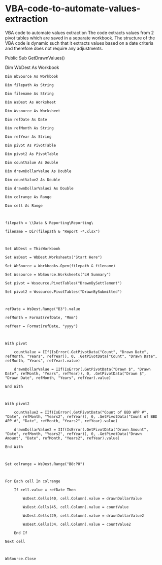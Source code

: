 # VBA-code-to-automate-values-extraction
VBA code to automate values extraction
The code extracts values from 2 pivot tables which are saved in a separate workbook.
The structure of the VBA code is dynamic such that it extracts values based on a date criteria and therefore does not require any adjustments.


Public Sub GetDrawnValues()

 

  Dim WbDest As Workbook

    Dim WbSource As Workbook

    Dim filepath As String

    Dim filename As String

    Dim WsDest As Worksheet

    Dim Wssource As Worksheet

    Dim refDate As Date

    Dim refMonth As String

    Dim refYear As String

    Dim pivot As PivotTable

    Dim pivot2 As PivotTable

    Dim countValue As Double

    Dim drawnDollarValue As Double

    Dim countValue2 As Double

    Dim drawnDollarValue2 As Double

    Dim colrange As Range

    Dim cell As Range

 

    filepath = \\Data & Reporting\Reporting\

    filename = Dir(filepath & "Report -*.xlsx")

 

    Set WbDest = ThisWorkbook

    Set WsDest = WbDest.Worksheets("Start Here")

    Set WbSource = Workbooks.Open(filepath & filename)

    Set Wssource = WbSource.Worksheets("LH Summary")

    Set pivot = Wssource.PivotTables("DrawnBySettlement")

    Set pivot2 = Wssource.PivotTables("DrawnBySubmitted")

 

    refDate = WsDest.Range("B3").value

    refMonth = Format(refDate, "Mmm")

    refYear = Format(refDate, "yyyy")

 

    With pivot

        countValue = IIf(IsError(.GetPivotData("Count", "Drawn Date", refMonth, "Years", refYear)), 0, .GetPivotData("Count", "Drawn Date", refMonth, "Years", refYear).value)

        drawnDollarValue = IIf(IsError(.GetPivotData("Drawn $", "Drawn Date", refMonth, "Years", refYear)), 0, .GetPivotData("Drawn $", "Drawn Date", refMonth, "Years", refYear).value)

    End With

 

    With pivot2

        countValue2 = IIf(IsError(.GetPivotData("Count of BBD APP #", "Date", refMonth, "Years2", refYear)), 0, .GetPivotData("Count of BBD APP #", "Date", refMonth, "Years2", refYear).value)

        drawnDollarValue2 = IIf(IsError(.GetPivotData("Drawn Amount", "Date", refMonth, "Years2", refYear)), 0, .GetPivotData("Drawn Amount", "Date", refMonth, "Years2", refYear).value)

    End With

 

    Set colrange = WsDest.Range("B8:P8")

 

    For Each cell In colrange

        If cell.value = refDate Then

            WsDest.Cells(40, cell.Column).value = drawnDollarValue

            WsDest.Cells(45, cell.Column).value = countValue

            WsDest.Cells(29, cell.Column).value = drawnDollarValue2

            WsDest.Cells(34, cell.Column).value = countValue2

        End If

    Next cell

 

    WbSource.Close
